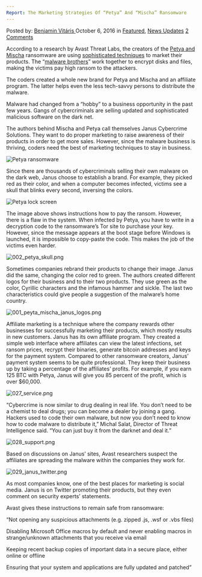 ```yaml
---
Report: The Marketing Strategies Of “Petya” And “Mischa” Ransomware
---
```

<article class="post-listing post-15670 post type-post status-publish format-standard has-post-thumbnail hentry  tag-marketing tag-mischa tag-petya tag-ransomware tag-report tag-strategies">
    <div class="post-inner">
        <span>Posted by: <a href="https://www.deepdotweb.com/author/benjaminvi/" title="">Benjamin Vitáris </a></span>
    <span>October 6, 2016</span>
    <span>in <a href="https://www.deepdotweb.com/category/deepdot-news/" rel="category tag">Featured</a>, <a href="https://www.deepdotweb.com/category/news-updates/" rel="category tag">News Updates</a></span>
    <span><a href="https://www.deepdotweb.com/2016/10/06/report-marketing-strategies-petya-mischa-ransomware/#comments">2 Comments</a></span>
    </p>
    <div class="clear"></div>
    <div class="entry">
    <p>According to a research by Avast Threat Labs, the creators of the <a href="https://blog.avast.com/inside-petya-and-mischa-ransomware">Petya and Mischa</a> ransomware are using <a href="https://blog.avast.com/ransomware-doesnt-sell-itself-marketing-malware-on-the-darknet">sophisticated techniques</a> to market their products. The “<a href="https://www.deepdotweb.com/2016/08/05/rival-malware-coders-leak-decryption-keys-chimera-ransomware/">malware brothers</a>” work together to encrypt disks and files, making the victims pay high ransom to the attackers.</p>
    <p>The coders created a whole new brand for Petya and Mischa and an affiliate program. The latter helps even the less tech-savvy persons to distribute the malware.</p>
    <p>Malware had changed from a “hobby” to a business opportunity in the past few years. Gangs of cybercriminals are selling updated and sophisticated malicious software on the dark net.</p>
    <p>The authors behind Mischa and Petya call themselves Janus Cybercrime Solutions. They want to do proper marketing to raise awareness of their products in order to get more sales. However, since the malware business is thriving, coders need the best of marketing techniques to stay in business.</p>
    <p><img class="wp-image-15671 aligncenter" src="/imgs/2016/10/petya-ransomware.png" alt="Petya ransomware" srcset="/imgs/2016/10/petya-ransomware.png 720w, /imgs/2016/10/petya-ransomware-300x167.png 300w" sizes="(max-width: 720px) 100vw, 720px"/></p>
    <p>Since there are thousands of cybercriminals selling their own malware on the dark web, Janus choose to establish a brand. For example, they picked red as their color, and when a computer becomes infected, victims see a skull that blinks every second, inversing the colors.</p>
    <p><img class="wp-image-15672 aligncenter" src="/imgs/2016/10/petya-lock-screen.png" alt="Petya lock screen" srcset="/imgs/2016/10/petya-lock-screen.png 721w, /imgs/2016/10/petya-lock-screen-300x166.png 300w" sizes="(max-width: 721px) 100vw, 721px"/></p>
    <p>The image above shows instructions how to pay the ransom. However, there is a flaw in the system. When infected by Petya, you have to write in a decryption code to the ransomware’s Tor site to purchase your key. However, since the message appears at the boot stage before Windows is launched, it is impossible to copy-paste the code. This makes the job of the victims even harder.</p>
    <p><img class="wp-image-15673 aligncenter" src="/imgs/2016/10/002_petya_skull-png.png" alt="002_petya_skull.png" srcset="/imgs/2016/10/002_petya_skull-png.png 600w, /imgs/2016/10/002_petya_skull-png-300x200.png 300w" sizes="(max-width: 600px) 100vw, 600px"/></p>
    <p>Sometimes companies rebrand their products to change their image. Janus did the same, changing the color red to green. The authors created different logos for their business and to their two products. They use green as the color, Cyrillic characters and the infamous hammer and sickle. The last two characteristics could give people a suggestion of the malware’s home country.</p>
    <p><img class="wp-image-15674 aligncenter" src="/imgs/2016/10/001_peyta_mischa_janus_logos-png.png" alt="001_peyta_mischa_janus_logos.png" srcset="/imgs/2016/10/001_peyta_mischa_janus_logos-png.png 600w, /imgs/2016/10/001_peyta_mischa_janus_logos-png-300x37.png 300w" sizes="(max-width: 600px) 100vw, 600px"/></p>
    <p>Affiliate marketing is a technique where the company rewards other businesses for successfully marketing their products, which mostly results in new customers. Janus has its own affiliate program. They created a simple web interface where affiliates can view the latest infections, set ransom prices, recrypt their binaries, generate bitcoin addresses and keys for the payment system. Compared to other ransomware creators, Janus’ payment system seems to be quite professional. They keep their business up by taking a percentage of the affiliates’ profits. For example, if you earn 125 BTC with Petya, Janus will give you 85 percent of the profit, which is over $60,000.</p>
    <p><img class="wp-image-15675 aligncenter" src="/imgs/2016/10/027_service-png.png" alt="027_service.png" srcset="/imgs/2016/10/027_service-png.png 630w, /imgs/2016/10/027_service-png-300x288.png 300w" sizes="(max-width: 630px) 100vw, 630px"/></p>
    <p>“Cybercrime is now similar to drug dealing in real life. You don’t need to be a chemist to deal drugs; you can become a dealer by joining a gang. Hackers used to code their own malware, but now you don’t need to know how to code malware to distribute it,” Michal Salat, Director of Threat Intelligence said. “You can just buy it from the darknet and deal it.”</p>
    <p><img class="wp-image-15676 aligncenter" src="/imgs/2016/10/028_support-png.png" alt="028_support.png" srcset="/imgs/2016/10/028_support-png.png 505w, /imgs/2016/10/028_support-png-300x150.png 300w" sizes="(max-width: 505px) 100vw, 505px"/></p>
    <p>Based on discussions on Janus’ sites, Avast researchers suspect the affiliates are spreading the malware within the companies they work for.</p>
    <p><img class="wp-image-15677 aligncenter" src="/imgs/2016/10/029_janus_twitter-png.png" alt="029_janus_twitter.png" srcset="/imgs/2016/10/029_janus_twitter-png.png 600w, /imgs/2016/10/029_janus_twitter-png-300x149.png 300w" sizes="(max-width: 600px) 100vw, 600px"/></p>
    <p>As most companies know, one of the best places for marketing is social media. Janus is on Twitter promoting their products, but they even comment on security experts’ statements.</p>
    <p>Avast gives these instructions to remain safe from ransomware:</p>
    <p>“Not opening any suspicious attachments (e.g. zipped .js, .wsf or .vbs files)</p>
    <p>Disabling Microsoft Office macros by default and never enabling macros in strange/unknown attachments that you receive via email</p>
    <p>Keeping recent backup copies of important data in a secure place, either online or offline</p>
    <p>Ensuring that your system and applications are fully updated and patched”</p>
    </div>
    <span style="display:none"><a href="https://www.deepdotweb.com/tag/marketing/" rel="tag">marketing</a> <a href="https://www.deepdotweb.com/tag/mischa/" rel="tag">mischa</a> <a href="https://www.deepdotweb.com/tag/petya/" rel="tag">petya</a> <a href="https://www.deepdotweb.com/tag/ransomware/" rel="tag">ransomware</a> <a href="https://www.deepdotweb.com/tag/report/" rel="tag">report</a> <a href="https://www.deepdotweb.com/tag/strategies/" rel="tag">strategies</a></span> <span style="display:none" class="updated">2016-10-06</span>
    <div style="display:none" class="vcard author" itemprop="author" itemscope itemtype="http://schema.org/Person"><strong class="fn" itemprop="name"><a href="https://www.deepdotweb.com/author/benjaminvi/" title="Posts by Benjamin Vitáris" rel="author">Benjamin Vitáris</a></strong></div>
    </div>
</article>

